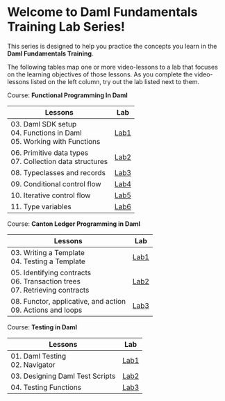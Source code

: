 # Welcome to Daml Fundamentals Training Lab Series!

This series is designed to help you practice the concepts you learn in the **Daml Fundamentals Training**. 

The following tables map one or more video-lessons to a lab that focuses on the learning objectives of those lessons. As you complete the video-lessons listed on the left column, try out the lab listed next to them.

Course: **Functional Programming In Daml**

| Lessons                                                                   | Lab  |
|---------------------------------------------------------------------------|------|
| 03. Daml SDK setup<br>04. Functions in Daml<br>05. Working with Functions | [Lab1](https://github.com/DACH-NY/training-labs/blob/main/fundamentals-fp-lab1.md) |
| 06. Primitive data types<br>07. Collection data structures                | [Lab2](https://github.com/DACH-NY/training-labs/blob/main/fundamentals-fp-lab2.md) |
| 08. Typeclasses and records                                               | [Lab3](https://github.com/DACH-NY/training-labs/blob/main/fundamentals-fp-lab3.md) |
| 09. Conditional control flow                                              | [Lab4](https://github.com/DACH-NY/training-labs/blob/main/fundamentals-fp-lab4.md) |
| 10. Iterative control flow                                                | [Lab5](https://github.com/DACH-NY/training-labs/blob/main/fundamentals-fp-lab5.md) |
| 11. Type variables                                                        | [Lab6](https://github.com/DACH-NY/training-labs/blob/main/fundamentals-fp-lab6.md) |


Course: **Canton Ledger Programming in Daml**



| Lessons                                                                   | Lab  |
|---------------------------------------------------------------------------|------|
| 03. Writing a Template<br>04. Testing a Template |[Lab1](https://github.com/DACH-NY/training-labs/blob/main/fundamentals-lp-lab1.md) |
| 05. Identifying contracts<br>06. Transaction trees<br>07. Retrieving contracts | [Lab2](https://github.com/DACH-NY/training-labs/blob/main/fundamentals-lp-lab2.md) |
| 08. Functor, applicative, and action <br> 09. Actions and loops | [Lab3](https://github.com/DACH-NY/training-labs/blob/main/fundamentals-lp-lab3.md) |

Course: **Testing in Daml**

| Lessons                                                                   | Lab  |
|---------------------------------------------------------------------------|------|
| 01. Daml Testing <br> 02. Navigator | [Lab1](https://github.com/DACH-NY/training-labs/blob/main/fundamentals-testing-lab1.md)|
| 03. Designing Daml Test Scripts | [Lab2](https://github.com/DACH-NY/training-labs/blob/main/fundamentals-testing-lab2.md) |
| 04. Testing Functions | [Lab3](https://github.com/DACH-NY/training-labs/blob/main/fundamentals-testing-lab3.md) |